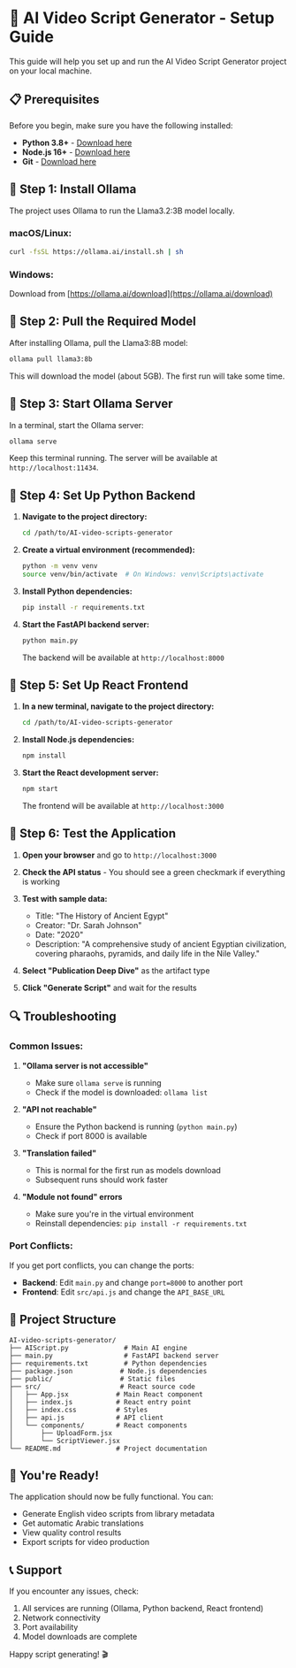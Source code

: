 # 🚀 AI Video Script Generator - Setup Guide

This guide will help you set up and run the AI Video Script Generator project on your local machine.

## 📋 Prerequisites

Before you begin, make sure you have the following installed:

- **Python 3.8+** - [Download here](https://www.python.org/downloads/)
- **Node.js 16+** - [Download here](https://nodejs.org/)
- **Git** - [Download here](https://git-scm.com/)

## 🔧 Step 1: Install Ollama

The project uses Ollama to run the Llama3.2:3B model locally.

### macOS/Linux:
```bash
curl -fsSL https://ollama.ai/install.sh | sh
```

### Windows:
Download from [https://ollama.ai/download](https://ollama.ai/download)

## 🔧 Step 2: Pull the Required Model

After installing Ollama, pull the Llama3:8B model:

```bash
ollama pull llama3:8b
```

This will download the model (about 5GB). The first run will take some time.

## 🔧 Step 3: Start Ollama Server

In a terminal, start the Ollama server:

```bash
ollama serve
```

Keep this terminal running. The server will be available at `http://localhost:11434`.

## 🔧 Step 4: Set Up Python Backend

1. **Navigate to the project directory:**
   ```bash
   cd /path/to/AI-video-scripts-generator
   ```

2. **Create a virtual environment (recommended):**
   ```bash
   python -m venv venv
   source venv/bin/activate  # On Windows: venv\Scripts\activate
   ```

3. **Install Python dependencies:**
   ```bash
   pip install -r requirements.txt
   ```

4. **Start the FastAPI backend server:**
   ```bash
   python main.py
   ```

   The backend will be available at `http://localhost:8000`

## 🔧 Step 5: Set Up React Frontend

1. **In a new terminal, navigate to the project directory:**
   ```bash
   cd /path/to/AI-video-scripts-generator
   ```

2. **Install Node.js dependencies:**
   ```bash
   npm install
   ```

3. **Start the React development server:**
   ```bash
   npm start
   ```

   The frontend will be available at `http://localhost:3000`

## 🎯 Step 6: Test the Application

1. **Open your browser** and go to `http://localhost:3000`

2. **Check the API status** - You should see a green checkmark if everything is working

3. **Test with sample data:**
   - Title: "The History of Ancient Egypt"
   - Creator: "Dr. Sarah Johnson"
   - Date: "2020"
   - Description: "A comprehensive study of ancient Egyptian civilization, covering pharaohs, pyramids, and daily life in the Nile Valley."

4. **Select "Publication Deep Dive"** as the artifact type

5. **Click "Generate Script"** and wait for the results

## 🔍 Troubleshooting

### Common Issues:

1. **"Ollama server is not accessible"**
   - Make sure `ollama serve` is running
   - Check if the model is downloaded: `ollama list`

2. **"API not reachable"**
   - Ensure the Python backend is running (`python main.py`)
   - Check if port 8000 is available

3. **"Translation failed"**
   - This is normal for the first run as models download
   - Subsequent runs should work faster

4. **"Module not found" errors**
   - Make sure you're in the virtual environment
   - Reinstall dependencies: `pip install -r requirements.txt`

### Port Conflicts:

If you get port conflicts, you can change the ports:

- **Backend**: Edit `main.py` and change `port=8000` to another port
- **Frontend**: Edit `src/api.js` and change the `API_BASE_URL`

## 📁 Project Structure

```
AI-video-scripts-generator/
├── AIScript.py              # Main AI engine
├── main.py                  # FastAPI backend server
├── requirements.txt         # Python dependencies
├── package.json            # Node.js dependencies
├── public/                 # Static files
├── src/                    # React source code
│   ├── App.jsx            # Main React component
│   ├── index.js           # React entry point
│   ├── index.css          # Styles
│   ├── api.js             # API client
│   └── components/        # React components
│       ├── UploadForm.jsx
│       └── ScriptViewer.jsx
└── README.md              # Project documentation
```

## 🎉 You're Ready!

The application should now be fully functional. You can:

- Generate English video scripts from library metadata
- Get automatic Arabic translations
- View quality control results
- Export scripts for video production

## 📞 Support

If you encounter any issues, check:
1. All services are running (Ollama, Python backend, React frontend)
2. Network connectivity
3. Port availability
4. Model downloads are complete

Happy script generating! 🎬 